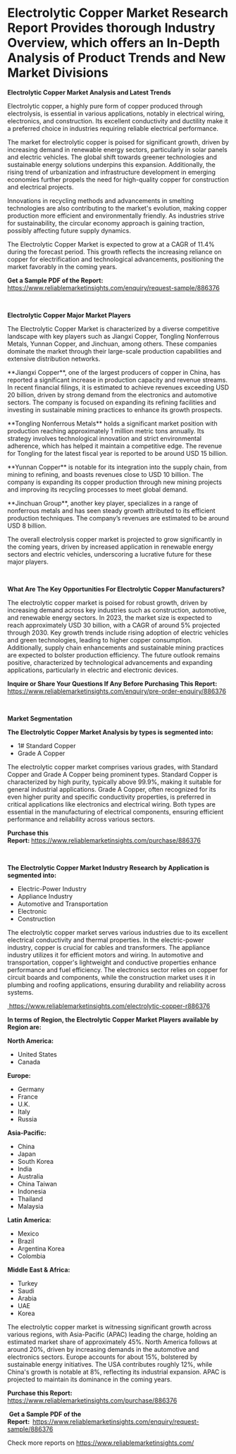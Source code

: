<p><h1>Electrolytic Copper Market Research Report Provides thorough Industry Overview, which offers an In-Depth Analysis of Product Trends and New Market Divisions</h1></p><p><strong>Electrolytic Copper Market Analysis and Latest Trends</strong></p>
<p><p>Electrolytic copper, a highly pure form of copper produced through electrolysis, is essential in various applications, notably in electrical wiring, electronics, and construction. Its excellent conductivity and ductility make it a preferred choice in industries requiring reliable electrical performance.</p><p>The market for electrolytic copper is poised for significant growth, driven by increasing demand in renewable energy sectors, particularly in solar panels and electric vehicles. The global shift towards greener technologies and sustainable energy solutions underpins this expansion. Additionally, the rising trend of urbanization and infrastructure development in emerging economies further propels the need for high-quality copper for construction and electrical projects.</p><p>Innovations in recycling methods and advancements in smelting technologies are also contributing to the market's evolution, making copper production more efficient and environmentally friendly. As industries strive for sustainability, the circular economy approach is gaining traction, possibly affecting future supply dynamics.</p><p>The Electrolytic Copper Market is expected to grow at a CAGR of 11.4% during the forecast period. This growth reflects the increasing reliance on copper for electrification and technological advancements, positioning the market favorably in the coming years.</p></p>
<p><strong>Get a Sample PDF of the Report:&nbsp;</strong> <a href="https://www.reliablemarketinsights.com/enquiry/request-sample/886376?utm_campaign=3361&utm_medium=2&utm_source=Github&utm_content=ia&utm_term=02042025&utm_id=electrolytic-copper">https://www.reliablemarketinsights.com/enquiry/request-sample/886376</a></p>
<p>&nbsp;</p>
<p><strong>Electrolytic Copper Major Market Players</strong></p>
<p><p>The Electrolytic Copper Market is characterized by a diverse competitive landscape with key players such as Jiangxi Copper, Tongling Nonferrous Metals, Yunnan Copper, and Jinchuan, among others. These companies dominate the market through their large-scale production capabilities and extensive distribution networks.</p><p>**Jiangxi Copper**, one of the largest producers of copper in China, has reported a significant increase in production capacity and revenue streams. In recent financial filings, it is estimated to achieve revenues exceeding USD 20 billion, driven by strong demand from the electronics and automotive sectors. The company is focused on expanding its refining facilities and investing in sustainable mining practices to enhance its growth prospects.</p><p>**Tongling Nonferrous Metals** holds a significant market position with production reaching approximately 1 million metric tons annually. Its strategy involves technological innovation and strict environmental adherence, which has helped it maintain a competitive edge. The revenue for Tongling for the latest fiscal year is reported to be around USD 15 billion.</p><p>**Yunnan Copper** is notable for its integration into the supply chain, from mining to refining, and boasts revenues close to USD 10 billion. The company is expanding its copper production through new mining projects and improving its recycling processes to meet global demand.</p><p>**Jinchuan Group**, another key player, specializes in a range of nonferrous metals and has seen steady growth attributed to its efficient production techniques. The company’s revenues are estimated to be around USD 8 billion.</p><p>The overall electrolysis copper market is projected to grow significantly in the coming years, driven by increased application in renewable energy sectors and electric vehicles, underscoring a lucrative future for these major players.</p></p>
<p>&nbsp;</p>
<p><strong>What Are The Key Opportunities For Electrolytic Copper Manufacturers?</strong></p>
<p><p>The electrolytic copper market is poised for robust growth, driven by increasing demand across key industries such as construction, automotive, and renewable energy sectors. In 2023, the market size is expected to reach approximately USD 30 billion, with a CAGR of around 5% projected through 2030. Key growth trends include rising adoption of electric vehicles and green technologies, leading to higher copper consumption. Additionally, supply chain enhancements and sustainable mining practices are expected to bolster production efficiency. The future outlook remains positive, characterized by technological advancements and expanding applications, particularly in electric and electronic devices.</p></p>
<p><strong>Inquire or Share Your Questions If Any Before Purchasing This Report:</strong> <a href="https://www.reliablemarketinsights.com/enquiry/pre-order-enquiry/886376?utm_campaign=3361&utm_medium=2&utm_source=Github&utm_content=ia&utm_term=02042025&utm_id=electrolytic-copper">https://www.reliablemarketinsights.com/enquiry/pre-order-enquiry/886376</a></p>
<p>&nbsp;</p>
<p><strong>Market Segmentation</strong></p>
<p><strong>The Electrolytic Copper Market Analysis by types is segmented into:</strong></p>
<p><ul><li>1# Standard Copper</li><li>Grade A Copper</li></ul></p>
<p><p>The electrolytic copper market comprises various grades, with Standard Copper and Grade A Copper being prominent types. Standard Copper is characterized by high purity, typically above 99.9%, making it suitable for general industrial applications. Grade A Copper, often recognized for its even higher purity and specific conductivity properties, is preferred in critical applications like electronics and electrical wiring. Both types are essential in the manufacturing of electrical components, ensuring efficient performance and reliability across various sectors.</p></p>
<p><strong>Purchase this Report:&nbsp;</strong><a href="https://www.reliablemarketinsights.com/purchase/886376?utm_campaign=3361&utm_medium=2&utm_source=Github&utm_content=ia&utm_term=02042025&utm_id=electrolytic-copper">https://www.reliablemarketinsights.com/purchase/886376</a></p>
<p>&nbsp;</p>
<p><strong>The Electrolytic Copper Market Industry Research by Application is segmented into:</strong></p>
<p><ul><li>Electric-Power Industry</li><li>Appliance Industry</li><li>Automotive and Transportation</li><li>Electronic</li><li>Construction</li></ul></p>
<p><p>The electrolytic copper market serves various industries due to its excellent electrical conductivity and thermal properties. In the electric-power industry, copper is crucial for cables and transformers. The appliance industry utilizes it for efficient motors and wiring. In automotive and transportation, copper's lightweight and conductive properties enhance performance and fuel efficiency. The electronics sector relies on copper for circuit boards and components, while the construction market uses it in plumbing and roofing applications, ensuring durability and reliability across systems.</p></p>
<p><a href="https://www.reliablemarketinsights.com/electrolytic-copper-r886376?utm_campaign=3361&utm_medium=2&utm_source=Github&utm_content=ia&utm_term=02042025&utm_id=electrolytic-copper">&nbsp;https://www.reliablemarketinsights.com/electrolytic-copper-r886376</a></p>
<p><strong>In terms of Region, the Electrolytic Copper Market Players available by Region are:</strong></p>
<p>
    <p> <strong> North America: </strong>
        <ul>
            <li>United States</li>
            <li>Canada</li>
        </ul>
        </p> 
    <p> <strong> Europe: </strong>
        <ul>
            <li>Germany</li>
            <li>France</li>
            <li>U.K.</li>
            <li>Italy</li>
            <li>Russia</li>
        </ul>
        </p> 
    <p> <strong> Asia-Pacific: </strong>
        <ul>
            <li>China</li>
            <li>Japan</li>
            <li>South Korea</li>
            <li>India</li>
            <li>Australia</li>
            <li>China Taiwan</li>
            <li>Indonesia</li>
            <li>Thailand</li>
            <li>Malaysia</li>
        </ul>
        </p> 
    <p> <strong> Latin America: </strong>
        <ul>
            <li>Mexico</li>
            <li>Brazil</li>
            <li>Argentina Korea</li>
            <li>Colombia</li>
        </ul>
        </p> 
    <p> <strong> Middle East & Africa: </strong>
        <ul>
            <li>Turkey</li>
            <li>Saudi</li>
            <li>Arabia</li>
            <li>UAE</li>
            <li>Korea</li>
        </ul>
    </p>
    </p>
<p><p>The electrolytic copper market is witnessing significant growth across various regions, with Asia-Pacific (APAC) leading the charge, holding an estimated market share of approximately 45%. North America follows at around 20%, driven by increasing demands in the automotive and electronics sectors. Europe accounts for about 15%, bolstered by sustainable energy initiatives. The USA contributes roughly 12%, while China's growth is notable at 8%, reflecting its industrial expansion. APAC is projected to maintain its dominance in the coming years.</p></p>
<p><strong>Purchase this Report: </strong><a href="https://www.reliablemarketinsights.com/purchase/886376?utm_campaign=3361&utm_medium=2&utm_source=Github&utm_content=ia&utm_term=02042025&utm_id=electrolytic-copper">https://www.reliablemarketinsights.com/purchase/886376</a></p>
<p>&nbsp;<strong>Get a Sample PDF of the Report:&nbsp;&nbsp;</strong><a href="https://www.reliablemarketinsights.com/enquiry/request-sample/886376?utm_campaign=3361&utm_medium=2&utm_source=Github&utm_content=ia&utm_term=02042025&utm_id=electrolytic-copper">https://www.reliablemarketinsights.com/enquiry/request-sample/886376</a></p>
<p><strong></strong></p>
<p>Check more reports on <a href="https://www.reliablemarketinsights.com/?utm_campaign=3361&utm_medium=2&utm_source=Github&utm_content=ia&utm_term=02042025&utm_id=electrolytic-copper">https://www.reliablemarketinsights.com/</a></p>